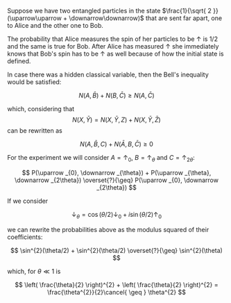Suppose we have two entangled particles in the state $\frac{1}{\sqrt{ 2 }}(\uparrow\uparrow + \downarrow\downarrow)$ that are sent far apart, one to Alice and the other one to Bob.

The probability that Alice measures the spin of her particles to be $\uparrow$ is $1/2$ and the same is true for Bob. After Alice has measured $\uparrow$ she immediately knows that Bob's spin has to be $\uparrow$ as well because of how the initial state is defined.

In case there was a hidden classical variable, then the Bell's inequality would be satisfied: 

$$
N(A, \bar{B}) + N(B, \bar{C}) \geq N(A, \bar{C})
$$

which, considering that 
$$
N(X, \bar{Y}) = N(X, \bar{Y}, Z) + N(X, \bar{Y}, \bar{Z})
$$
can be rewritten as 

$$
N(A, \bar{B}, C) + N(\bar{A}, B, \bar{C}) \geq 0
$$

For the experiment we will consider $A = \uparrow_{0}$, $B =\uparrow_{\theta}$ and $C = \uparrow_{2\theta}$: 

$$
P(\uparrow _{0}, \downarrow _{\theta}) + P(\uparrow _{\theta}, \downarrow _{2\theta}) \overset{?}{\geq} P(\uparrow _{0}, \downarrow _{2\theta})
$$

If we consider 

$$
\downarrow _{\theta} = \cos(\theta/2) \downarrow _{0} + i \sin(\theta/2) \uparrow _{0}
$$

we can rewrite the probabilities above as the modulus squared of their coefficients: 

$$
\sin^{2}(\theta/2) + \sin^{2}(\theta/2) \overset{?}{\geq} \sin^{2}(\theta)
$$

which, for $\theta \ll 1$ is 

$$
\left( \frac{\theta}{2} \right)^{2} + \left( \frac{\theta}{2} \right)^{2} = \frac{\theta^{2}}{2}\cancel{ \geq } \theta^{2}
$$

